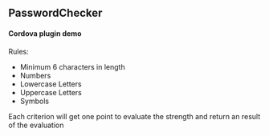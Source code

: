 ## PasswordChecker

#### Cordova plugin demo

Rules:

* Minimum 6 characters in length
* Numbers
* Lowercase Letters
* Uppercase Letters
* Symbols

 Each criterion will get one point to evaluate the strength and return an result of the evaluation